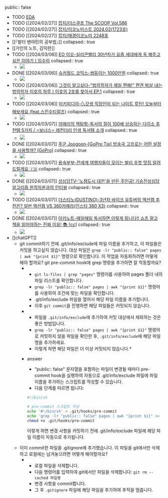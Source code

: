 public:: false

- TODO [EDA](https://aws.amazon.com/ko/what-is/eda/)
- TODO [[2024/02/27]] [잡지/더스쿠프 The SCOOP Vol.586](https://millie.page.link/?ibi=kr.co.millie.MillieShelf&efr=1&link=https://link.millie.co.kr/v3/bookDetail/179642300%3Furl%3Dhttps://www.millie.co.kr/v3/bookDetail/179642300)
- TODO [[2024/02/27]] [잡지/이코노미스트 2024.02(1723호)](https://millie.page.link/?ibi=kr.co.millie.MillieShelf&efr=1&link=https://link.millie.co.kr/v3/bookDetail/179641907%3Furl%3Dhttps://www.millie.co.kr/v3/bookDetail/179641907)
- TODO [[2024/02/27]] [잡지/매경이코노미 2248호](https://millie.page.link/?ibi=kr.co.millie.MillieShelf&efr=1&link=https://link.millie.co.kr/v3/bookDetail/179641999%3Furl%3Dhttps://www.millie.co.kr/v3/bookDetail/179641999)
- [[『발터 벤야민의 공부법』]]
  collapsed:: true
- [[거인의 노트, 김익한]]
- TODO [[2024/03/06]] [EO 이오-실리콘밸리 30년차가 요즘 세대에게 꼭 해주고 싶은 이야기ㅣ임수미](https://youtube.com/watch?v=wPIm4cDTPO0&si=O9NmouIvyB6x3DS2) 
  collapsed:: true
	- ![](https://i.ytimg.com/vi/wPIm4cDTPO0/hqdefault.jpg)
- DONE [[2024/03/06]] [슈카월드 코믹스-쌍둥이는 1000만원](https://youtube.com/watch?v=hs6IOkPON7E&si=n7RBQGKx8PjnCvD0) 
  collapsed:: true
	- ![](https://i.ytimg.com/vi/hs6IOkPON7E/hqdefault.jpg)
- TODO [[2024/03/06]] [그것이 알고싶다-"법의학자가 제일 편해!" 편견 박살 내는 법의학자 이호의 하루ㅣ이호의 2호를 찾아서 EP.1](https://youtube.com/watch?v=XwW7Iq_Wyvo&si=T7JEhbKl9Izv22JF) 
  collapsed:: true
	- ![](https://i.ytimg.com/vi/XwW7Iq_Wyvo/hqdefault.jpg)
- TODO [[2024/03/06]] [미키피디아-🌜갓생 직장인이 되는 나이트 루틴! 오늘부터 해보세요 (feat.스킨수티컬즈)](https://youtube.com/watch?v=LqVaMCvZ4wc&si=Z7V0OVmXp7C0rsih) 
  collapsed:: true
	- ![](https://i.ytimg.com/vi/LqVaMCvZ4wc/hqdefault.jpg)
- TODO [[2024/03/07]] [끼메리의 책탐험-독서의 질이 100배 상승하는 다이소 추천템 5가지 / ⭐보너스⭐ 레전더리 인생 독서템 소개](https://youtube.com/watch?v=fptv4SNwovQ&si=iQI7bKLvP7vnJMgb) 
  collapsed:: true
	- ![](https://i.ytimg.com/vi/fptv4SNwovQ/hqdefault.jpg)
- DONE [[2024/03/07]] [주군 Joogoon-[GoPro Tip] 방송국 고프로는 어떤 설정을 사용할까? [GoPro]](https://youtube.com/watch?v=95Mz6-Lqess&si=kxvDW-cp4hAdcnYw) 
  collapsed:: true
	- ![](https://i.ytimg.com/vi/95Mz6-Lqess/hqdefault.jpg)
- TODO [[2024/03/07]] [용숙부부-전세계 여행자들이 모이는 발리 우붓 맛집 알려드릴게요 🇮🇩](https://youtube.com/watch?v=ffGPDZdC5ec&si=uaQZlB3xH-sGY1TN) 
  collapsed:: true
	- ![](https://i.ytimg.com/vi/ffGPDZdC5ec/hqdefault.jpg)
- DONE [[2024/03/07]] [성심당TV-'노잼도시 대전'을 만든 주인공! 기승전성심당 알고리즘 원작자분과의 인터뷰](https://youtube.com/watch?v=pirNXPfmaMA&si=MNML0MNDxtlvgwzw) 
  collapsed:: true
	- ![](https://i.ytimg.com/vi/pirNXPfmaMA/hqdefault.jpg)
- TODO [[2024/03/07]] [더스티노(DUSTINO)-3년차 바이크 유튜버의 액션캠 추천은? 일반 액션캠 VS 360카메라(인스타 360 X3)](https://youtube.com/watch?v=FkdtBv3caxs&si=OHBBUpbuywfTk9zx) 
  collapsed:: true
	- ![](https://i.ytimg.com/vi/FkdtBv3caxs/hqdefault.jpg)
- DONE [[2024/03/07]] [아키노트-매일매일 독서하면 이렇게 됩니다!! 쇼츠 말고 책을 읽어야하는 진짜 이유! 📚 [cc]](https://youtube.com/watch?v=l3xt3S1JrrM&si=LQp660fyCu5_ZEEs) 
  collapsed:: true
	- ![](https://i.ytimg.com/vi/l3xt3S1JrrM/hqdefault.jpg)
- [[chatGPT]]
	- git commit하기 전에 .git/info/exclude에 파일 이름을 추가하고, 이 파일들은 커밋을 하고싶지 않습니다. 대상 파일은 `grep -lr "public:: false" pages | awk "{print $1}"` 명령으로 확인합니다. 이 작업을 자동화하려면 어떻게 해야 할까요? git pre-commit hook에 grep 명령을 추가하면 잘 작동할까요?
		- * `git ls-files | grep "pages"` 명령어를 사용하여 pages 폴더 내의 파일 리스트를 확인합니다.
		  * `grep -lr "public:: false" pages | awk "{print $1}"` 명령어를 사용하여 조건에 맞는 파일을 확인합니다.
		  * .git/info/exclude 파일을 열어서 해당 파일 이름을 추가합니다.
		  * 이후 `git commit`을 진행하면 해당 파일들은 커밋되지 않습니다.
		- * 파일을 `.git/info/exclude`에 추가하여 커밋 대상에서 제외하는 것은 좋은 방법입니다.
		  * `grep -lr "public:: false" pages | awk "{print $1}"` 명령어로 커밋하지 않을 파일을 확인한 후, `.git/info/exclude`에 해당 파일명을 추가하세요.
		  * 이렇게 하면 해당 파일은 더 이상 커밋되지 않습니다.*
		- answer 
		  * "public::  false" 문자열을 포함하는 파일이 변경될 때마다 pre-commit hook을 실행하여 자동으로 .git/info/exclude 파일에 파일 이름을 추가하는 스크립트를 작성할 수 있습니다.
		  * 다음 단계를 따르면 됩니다:
		    
		  ```bash
		  #!/bin/sh
		  
		  # pre-commit 스크립트 작성
		  echo '#!/bin/sh' > .git/hooks/pre-commit
		  echo 'grep -lr "public:: false" pages | awk "{print $1}" >> .git/info/exclude' >> .git/hooks/pre-commit
		  chmod +x .git/hooks/pre-commit
		  ```
		  
		  이렇게 하면 변경 사항을 커밋하기 전에 .git/info/exclude 파일에 해당 파일 이름이 자동으로 추가됩니다.
	- 이미 commit한 파일을 .gitignore에 추가했습니다. 이 파일을 git에서만 삭제하고 로컬에는 남겨놓으려면 어떻게 해야할까요?
		- * 로컬 파일을 삭제합니다.
		  * 다음 명령어를 입력하여 git에서만 파일을 삭제합니다: `git rm --cached 파일명`
		  * 변경 사항을 commit합니다.
		  * 그 후 `.gitignore` 파일에 해당 파일을 추가하여 추적을 멈춥니다.